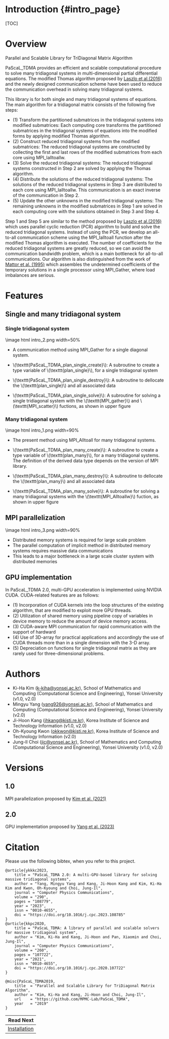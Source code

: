 Introduction                       {#intro_page}
============

[TOC]
# Overview
Parallel and Scalable Library for TriDiagonal Matrix Algorithm

PaScaL_TDMA provides an efficient and scalable computational procedure to solve many tridiagonal systems in multi-dimensional partial differential equations. The modified Thomas algorithm proposed by [Laszlo et al.(2016)](reference_page.html) and the newly designed communication scheme have been used to reduce the communication overhead in solving many tridiagonal systems.

This library is for both single and many tridiagonal systems of equations. The main algorithm for a tridiagonal matrix consists of the following five steps: 

- (1) Transform the partitioned submatrices in the tridiagonal systems into modified submatrices:
        Each computing core transforms the partitioned submatrices in the tridiagonal systems of equations into the modified forms by applying modified Thomas algorithm.
- (2) Construct reduced tridiagonal systems from the modified submatrices:
        The reduced tridiagonal systems are constructed by collecting the first and last rows of the modified submatrices from each core using MPI_Ialltoallw.
- (3) Solve the reduced tridiagonal systems:
        The reduced tridiagonal systems constructed in Step 2 are solved by applying the Thomas algorithm.
- (4) Distribute the solutions of the reduced tridiagonal systems:
        The solutions of the reduced tridiagonal systems in Step 3 are distributed to each core using MPI_Ialltoallw.
        This communication is an exact inverse of the communication in Step 2.
- (5) Update the other unknowns in the modified tridiagonal systems:
        The remaining unknowns in the modified submatrices in Step 1 are solved in each computing core with the solutions obtained in Step 3 and Step 4.
    
Step 1 and Step 5 are similar to the method proposed by [Laszlo et al.(2016)](reference_page.html) which uses parallel cyclic reduction (PCR) algorithm to build and solve the reduced tridiagonal systems. Instead of using the PCR, we develop an all-to-all communication scheme using the MPI_Ialltoall function after the modified Thomas algorithm is executed. The number of coefficients for the reduced tridiagonal systems are greatly reduced, so we can avoid the communication bandwidth problem, which is a main bottleneck for all-to-all communications. Our algorithm is also distinguished from the work of [Mattor et al. (1995)](reference_page.html) which assembles the undetermined coefficients of the temporary solutions in a single processor using MPI_Gather, where load imbalances are serious.


# Features

## Single and many tridiagonal system

### Single tridiagonal system
\image html intro_2.png width=50%
- A communication method using MPI_Gather for a single diagonal system.
- \\(\texttt{PaScaL_TDMA_plan_single_create}\\): A subroutine to create a type variable of \\(\texttt{plan_single}\\), for a single tridiagonal system

- \\(\texttt{PaScaL_TDMA_plan_single_destroy}\\): A subroutine to dellocate the \\(\texttt{plan_single}\\) and all associated data

- \\(\texttt{PaScaL_TDMA_plan_single_solve}\\): A subroutine for solving a single tridiagonal system with the \\(\texttt{MPI_gather}\\) and \\(\texttt{MPI_scatter}\\) fuctions, as shown in upper figure

### Many tridiagonal system
\image html intro_1.png width=90%
- The present method using MPI_Alltoall for many tridiagonal systems. 
- \\(\texttt{PaScaL_TDMA_plan_many_create}\\):
  A subroutine to create a type variable of \\(\texttt{plan_many}\\), for a many tridiagonal systems. The definition of the derived data type depends on the version of MPI library.

- \\(\texttt{PaScaL_TDMA_plan_many_destroy}\\): A subroutine to dellocate the \\(\texttt{plan_many}\\) and all associated data

- \\(\texttt{PaScaL_TDMA_plan_many_solve}\\): A subroutine for solving a many tridiagonal systems with the \\(\texttt{MPI_Alltoallw}\\) fuction, as shown in upper figure
  
## MPI parallelization
\image html intro_3.png width=90%
- Distributed memory systems is required for large scale problem
- The parallel computation of implicit method in distributed memory systems requires massive data communications
- This leads to a major bottleneck in a large scale cluster system with distributed memories

## GPU implementation
In PaScaL_TDMA 2.0, multi-GPU acceleration is implemented using NVIDIA CUDA. CUDA-related features are as follows:
- (1) Incorporation of CUDA kernels into the loop structures of the existing algorithm, that are modified to exploit more GPU threads.
- (2) Utilization of shared memory using pipeline copy of variables in device memory to reduce the amount of device memory access.
- (3) CUDA-aware MPI communication for rapid communication with the support of hardward
- (4) Use of 3D-array for practical applications and accordingly the use of CUDA threads more than in a single dimension with the 3-D array.
- (5) Depreciation on functions for single tridiagonal matrix as they are rarely used for three-dimensional problems.

# Authors

- Ki-Ha Kim (k-kiha@yonsei.ac.kr), School of Mathematics and Computing (Computational Science and Engineering), Yonsei University (v1.0, v2.0)
- Mingyu Yang (yang926@yonsei.ac.kr), School of Mathematics and Computing (Computational Science and Engineering), Yonsei University (v2.0)
- Ji-Hoon Kang (jhkang@kisti.re.kr), Korea Institute of Science and Technology Information (v1.0, v2.0)
- Oh-Kyoung Kwon (okkwon@kisti.re.kr), Korea Institute of Science and Technology Information (v2.0)
- Jung-Il Choi (jic@yonsei.ac.kr), School of Mathematics and Computing (Computational Science and Engineering), Yonsei University (v1.0, v2.0)

# Versions

## 1.0
MPI parallelization proposed by [Kim et al. (2021)](reference_page.html)

## 2.0
GPU implementation proposed by [Yang et al. (2023)](reference_page.html)


# Citation

Please use the following bibtex, when you refer to this project.

    @article{ykkkc2023,
        title = "PaScaL_TDMA 2.0: A multi-GPU-based library for solving massive tridiagonal systems",
        author = "Yang, Mingyu Yang and Kang, Ji-Hoon Kang and Kim, Ki-Ha Kim and Kwon, Oh-Kyoung and Choi, Jung-Il",
        journal = "Computer Physics Communications",
        volume = "290",
        pages = "108779",
        year = "2023",
        issn = "0010-4655",
        doi = "https://doi.org/10.1016/j.cpc.2023.108785"
    }
    @article{kkpc2020,
        title = "PaScaL_TDMA: A library of parallel and scalable solvers for massive tridiagonal system",
        author = "Kim, Ki-Ha and Kang, Ji-Hoon and Pan, Xiaomin and Choi, Jung-Il",
        journal = "Computer Physics Communications",
        volume = "260",
        pages = "107722",
        year = "2021",
        issn = "0010-4655",
        doi = "https://doi.org/10.1016/j.cpc.2020.107722"
    }

    @misc{PaScaL_TDMA2019,
        title  = "Parallel and Scalable Library for TriDiagonal Matrix Algorithm",
        author = "Kim, Ki-Ha and Kang, Ji-Hoon and Choi, Jung-Il",
        url    = "https://github.com/MPMC-Lab/PaScaL_TDMA",
        year   = "2019"
    }

<div class="section_buttons">

|                        Read Next |
|---------------------------------:|
| [Installation](install_page.html) |

</div>